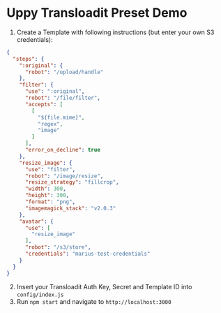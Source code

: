 # Uppy Transloadit Preset Demo

1. Create a Template with following instructions (but enter your own S3 credentials):
```json
{
  "steps": {
    ":original": {
      "robot": "/upload/handle"
    },
    "filter": {
      "use": ":original",
      "robot": "/file/filter",
      "accepts": [
        [
          "${file.mime}",
          "regex",
          "image"
        ]
      ],
      "error_on_decline": true
    },
    "resize_image": {
      "use": "filter",
      "robot": "/image/resize",
      "resize_strategy": "fillcrop",
      "width": 300,
      "height": 300,
      "format": "png",
      "imagemagick_stack": "v2.0.3"
    },
    "avatar": {
      "use": [
        "resize_image"
      ],
      "robot": "/s3/store",
      "credentials": "marius-test-credentials"
    }
  }
}
```
2. Insert your Transloadit Auth Key, Secret and Template ID into `config/index.js`
3. Run `npm start` and navigate to `http://localhost:3000`
